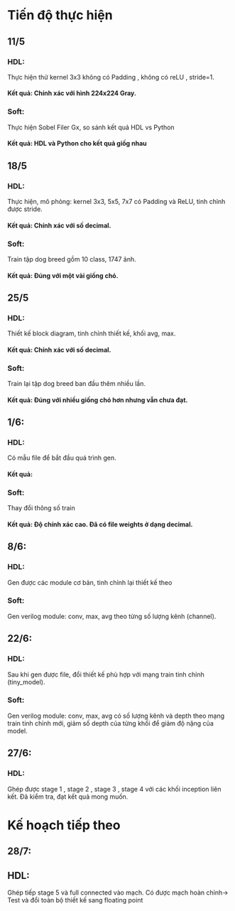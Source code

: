# Tiến độ thực hiện

## 11/5
### HDL:
Thực hiện thử kernel 3x3 không có Padding , không có reLU , stride=1.
#### Kết quả: Chính xác với hình 224x224 Gray.
### Soft:
Thực hiện Sobel Filer Gx, so sánh kết quả HDL vs Python
#### Kết quả: HDL và Python cho kết quả giốg nhau
## 18/5
### HDL:
Thực hiện, mô phỏng: kernel 3x3, 5x5, 7x7 có Padding và ReLU, tinh chỉnh được stride.
#### Kết quả: Chính xác với số decimal.
### Soft:
Train tập dog breed gồm 10 class, 1747 ảnh.
#### Kết quả: Đúng với một vài giống chó.
## 25/5
### HDL:
Thiết kế block diagram, tinh chỉnh thiết kế, khối avg, max.
#### Kết quả: Chính xác với số decimal.
### Soft:
Train lại tập dog breed ban đầu thêm nhiều lần.
#### Kết quả: Đúng với nhiều giống chó hơn nhưng vẫn chưa đạt.
## 1/6:
### HDL:
Có mẫu file để bắt đầu quá trình gen.
#### Kết quả:
### Soft:
Thay đổi thông số train
#### Kết quả: Độ chính xác cao. Đã có file weights ở dạng decimal.
## 8/6:
### HDL: 
Gen được các module cơ bản, tinh chỉnh lại thiết kế theo 
### Soft:
Gen verilog module: conv, max, avg theo từng số lượng kênh (channel).
## 22/6:
### HDL: 
Sau khi gen được file, đổi thiết kế phù hợp với mạng train tinh chỉnh (tiny_model).
### Soft:
Gen verilog module: conv, max, avg có số lượng kênh và depth theo mạng train tinh chỉnh mới, giảm số depth của từng khối để giảm độ nặng của model.
## 27/6:
### HDL: 
Ghép được stage 1 , stage 2 , stage 3 , stage 4 với các khối inception liên kết. Đã kiểm tra, đạt kết quả mong muốn.
# Kế hoạch tiếp theo
## 28/7:
## HDL: 
Ghép tiếp stage 5 và full connected vào mạch.
Có được mạch hoàn chỉnh-> Test và đổi toàn bộ thiết kế sang floating point
